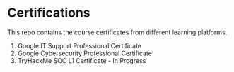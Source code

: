 # Certifications
This repo contains the course certificates from different learning platforms.

1. Google IT Support Professional Certificate
2. Google Cybersecurity Professional Certificate 
3. TryHackMe SOC L1 Certificate - In Progress
 
